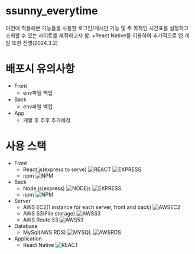 # ssunny_everytime
이전에 적용해본 기능들을 사용한 로그인/게시판 기능 및 주 목적인 시간표를 설정하고 조회할 수 있는 사이트를 제작하고자 함.
+React Native를 이용하여 추가적으로 앱 개발 또한 진행(2024.3.2)
##
# 배포시 유의사항
- Front
  - env파일 백업
- Back
  - env파일 백업
- App
  - 개발 후 추후 추가예정
 
##
# 사용 스택
- Front
  - React.js(express to serve)
    <img alt="REACT" src ="https://img.shields.io/badge/react-61DAFB.svg?&style=flat-square&logo=React&logoColor=white"/>
    <img alt="EXPRESS" src ="https://img.shields.io/badge/express-000000.svg?&style=flat-square&logo=express&logoColor=white"/>
  - npm
    <img alt="NPM" src ="https://img.shields.io/badge/npm-CB3837.svg?&style=flat-square&logo=npm&logoColor=white"/>
- Back
  - Node.js(express)
    <img alt="NODEjs" src ="https://img.shields.io/badge/Node.js-339933.svg?&style=flat-square&logo=nodedotjs&logoColor=white"/>
    <img alt="EXPRESS" src ="https://img.shields.io/badge/express-000000.svg?&style=flat-square&logo=express&logoColor=white"/>
  - npm
    <img alt="NPM" src ="https://img.shields.io/badge/npm-CB3837.svg?&style=flat-square&logo=npm&logoColor=white"/>
- Server
  - AWS EC2(1 instance for each server, front and back)
    <img alt="AWSEC2" src ="https://img.shields.io/badge/Amazon EC2-ff9900.svg?&style=flat-square&logo=amazonec2&logoColor=white"/>
  - AWS S3(File storage)
    <img alt="AWSS3" src ="https://img.shields.io/badge/Amazon S3-569A31.svg?&style=flat-square&logo=amazons3&logoColor=white"/>
  - AWS Route 53
    <img alt="AWS53" src ="https://img.shields.io/badge/Amazon Route 53-8C4FFF.svg?&style=flat-square&logo=amazons3&logoColor=white"/>
- Database
  - MySql(AWS RDS)
    <img alt="MYSQL" src ="https://img.shields.io/badge/MYSql-4479A1.svg?&style=flat-square&logo=mysql&logoColor=white"/>
    <img alt="AWSRDS" src ="https://img.shields.io/badge/Amazon RDS-527FFF.svg?&style=flat-square&logo=amazonrds&logoColor=white"/>
- Application
  - React Native
    <img alt="REACT" src ="https://img.shields.io/badge/react-61DAFB.svg?&style=flat-square&logo=React&logoColor=white"/>
